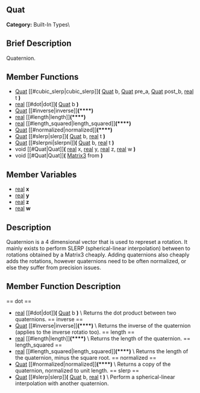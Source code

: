 ##  Quat  
**Category:** Built-In Types\\
##  Brief Description  
Quaternion.
##  Member Functions 
  * [Quat](class_quat) [[#cubic_slerp|cubic_slerp]]**(** [Quat](class_quat) b, [Quat](class_quat) pre_a, [Quat](class_quat) post_b, [real](class_real) t **)**
  * [real](class_real) [[#dot|dot]]**(** [Quat](class_quat) b **)**
  * [Quat](class_quat) [[#inverse|inverse]]**(****)**
  * [real](class_real) [[#length|length]]**(****)**
  * [real](class_real) [[#length_squared|length_squared]]**(****)**
  * [Quat](class_quat) [[#normalized|normalized]]**(****)**
  * [Quat](class_quat) [[#slerp|slerp]]**(** [Quat](class_quat) b, [real](class_real) t **)**
  * [Quat](class_quat) [[#slerpni|slerpni]]**(** [Quat](class_quat) b, [real](class_real) t **)**
  * void [[#Quat|Quat]]**(** [real](class_real) x, [real](class_real) y, [real](class_real) z, [real](class_real) w **)**
  * void [[#Quat|Quat]]**(** [Matrix3](class_matrix3) from **)**
##  Member Variables  
  * [real](class_real) **x**
  * [real](class_real) **y**
  * [real](class_real) **z**
  * [real](class_real) **w**
##  Description  
Quaternion is a 4 dimensional vector that is used to represet a rotation. It mainly exists to perform SLERP (spherical-linear interpolation) between to rotations obtained by a Matrix3 cheaply. Adding quaternions also cheaply adds the rotations, however quaternions need to be often normalized, or else they suffer from precision issues.
##  Member Function Description  
==  dot  ==
  * [real](class_real) [[#dot|dot]]**(** [Quat](class_quat) b **)**
\\
Returns the dot product between two quaternions.
==  inverse  ==
  * [Quat](class_quat) [[#inverse|inverse]]**(****)**
\\
Returns the inverse of the quaternion (applies to the inverse rotatio too).
==  length  ==
  * [real](class_real) [[#length|length]]**(****)**
\\
Returns the length of the quaternion.
==  length_squared  ==
  * [real](class_real) [[#length_squared|length_squared]]**(****)**
\\
Returns the length of the quaternion, minus the square root.
==  normalized  ==
  * [Quat](class_quat) [[#normalized|normalized]]**(****)**
\\
Returns a copy of the quaternion, normalized to unit length.
==  slerp  ==
  * [Quat](class_quat) [[#slerp|slerp]]**(** [Quat](class_quat) b, [real](class_real) t **)**
\\
Perform a spherical-linear interpolation with another quaternion.
